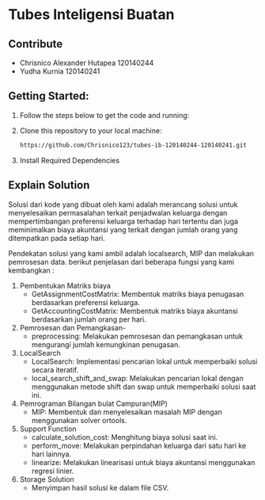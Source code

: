 # Tubes Inteligensi Buatan

## Contribute

- Chrisnico Alexander Hutapea 120140244
- Yudha Kurnia 120140241

## Getting Started:

1. Follow the steps below to get the code and running:
2. Clone this repository to your local machine:

   ```bash
   https://github.com/Chrisnico123/tubes-ib-120140244-120140241.git

   ```

3. Install Required Dependencies

## Explain Solution

Solusi dari kode yang dibuat oleh kami adalah merancang solusi untuk menyelesaikan permasalahan terkait penjadwalan keluarga dengan mempertimbangan preferensi keluarga terhadap hari tertentu dan juga meminimalkan biaya akuntansi yang terkait dengan jumlah orang yang ditempatkan pada setiap hari.

Pendekatan solusi yang kami ambil adalah localsearch, MIP dan melakukan pemrosesan data. berikut penjelasan dari beberapa fungsi yang kami kembangkan :

1. Pembentukan Matriks biaya
   - GetAssignmentCostMatrix: Membentuk matriks biaya penugasan berdasarkan preferensi keluarga.
   - GetAccountingCostMatrix: Membentuk matriks biaya akuntansi berdasarkan jumlah orang per hari.
2. Pemrosesan dan Pemangkasan-
   - preprocessing: Melakukan pemrosesan dan pemangkasan untuk mengurangi jumlah kemungkinan penugasan.
3. LocalSearch
   - LocalSearch: Implementasi pencarian lokal untuk memperbaiki solusi secara iteratif.
   - local_search_shift_and_swap: Melakukan pencarian lokal dengan menggunakan metode shift dan swap untuk memperbaiki solusi saat ini.
4. Pemrograman Bilangan bulat Campuran(MIP)
   - MIP: Membentuk dan menyelesaikan masalah MIP dengan menggunakan solver ortools.
5. Support Function
   - calculate_solution_cost: Menghitung biaya solusi saat ini.
   - perform_move: Melakukan perpindahan keluarga dari satu hari ke hari lainnya.
   - linearize: Melakukan linearisasi untuk biaya akuntansi menggunakan regresi linier.
6. Storage Solution
   - Menyimpan hasil solusi ke dalam file CSV.
